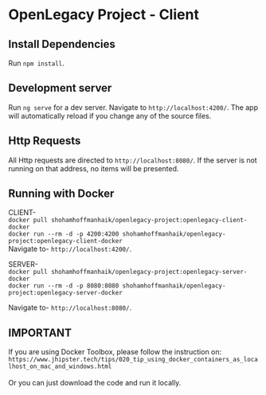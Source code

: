 # OpenLegacy Project - Client

## Install Dependencies

Run `npm install`.

## Development server

Run `ng serve` for a dev server. Navigate to `http://localhost:4200/`. The app will automatically reload if you change any of the source files.

## Http Requests

All Http requests are directed to `http://localhost:8080/`. If the server is not running on that address, no items will be presented.

## Running with Docker

CLIENT-</br>
`docker pull shohamhoffmanhaik/openlegacy-project:openlegacy-client-docker`</br>
`docker run --rm -d -p 4200:4200 shohamhoffmanhaik/openlegacy-project:openlegacy-client-docker`</br>
Navigate to- `http://localhost:4200/`.

SERVER-</br>
`docker pull shohamhoffmanhaik/openlegacy-project:openlegacy-server-docker`</br>
`docker run --rm -d -p 8080:8080 shohamhoffmanhaik/openlegacy-project:openlegacy-server-docker`</br>

Navigate to- `http://localhost:8080/`.

## IMPORTANT

If you are using Docker Toolbox, please follow the instruction on:</br>
`https://www.jhipster.tech/tips/020_tip_using_docker_containers_as_localhost_on_mac_and_windows.html`</br></br>
Or you can just download the code and run it locally.
